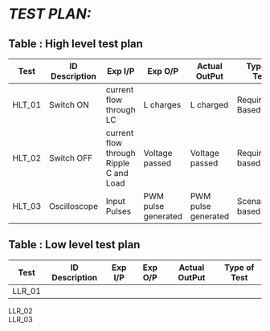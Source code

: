 # *TEST PLAN:*

## Table : High level test plan

|Test| ID	Description|	Exp I/P|	Exp O/P|	Actual OutPut|	Type of Test|
|--|--|--|--|--|--|
HLT_01|Switch ON|current flow through LC| L charges| L charged| Requirement Based|
HLT_02|Switch OFF| current flow through Ripple C and Load|Voltage passed| Voltage passed|Requirement based|				
HLT_03|Oscilloscope| Input Pulses| PWM pulse generated| PWM pulse generated|Scenario based|		

## Table : Low level test plan
|Test| ID	Description|	Exp I/P|	Exp O/P|	Actual OutPut|	Type of Test|
|--|--|--|--|--|--|
LLR_01|			
LLR_02					
LLR_03					
